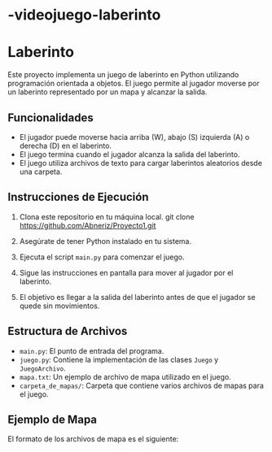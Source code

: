 # -videojuego-laberinto

# Laberinto

Este proyecto implementa un juego de laberinto en Python utilizando programación orientada a objetos. El juego permite al jugador moverse por un laberinto representado por un mapa y alcanzar la salida.

## Funcionalidades

- El jugador puede moverse hacia arriba (W), abajo (S) izquierda (A) o derecha (D) en el laberinto.
- El juego termina cuando el jugador alcanza la salida del laberinto.
- El juego utiliza archivos de texto para cargar laberintos aleatorios desde una carpeta.

## Instrucciones de Ejecución

1. Clona este repositorio en tu máquina local.
   git clone https://github.com/Abneriz/Proyecto1.git
   
3. Asegúrate de tener Python instalado en tu sistema.
4. Ejecuta el script `main.py` para comenzar el juego.
5. Sigue las instrucciones en pantalla para mover al jugador por el laberinto.
6. El objetivo es llegar a la salida del laberinto antes de que el jugador se quede sin movimientos.

## Estructura de Archivos

- `main.py`: El punto de entrada del programa.
- `juego.py`: Contiene la implementación de las clases `Juego` y `JuegoArchivo`.
- `mapa.txt`: Un ejemplo de archivo de mapa utilizado en el juego.
- `carpeta_de_mapas/`: Carpeta que contiene varios archivos de mapas para el juego.

## Ejemplo de Mapa

El formato de los archivos de mapa es el siguiente:


